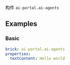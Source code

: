 构件 `ai-portal.ai-agents`

## Examples

### Basic

```yaml preview
brick: ai-portal.ai-agents
properties:
  textContent: Hello world
```
